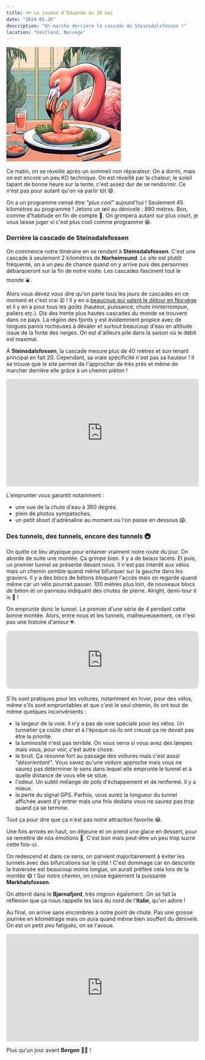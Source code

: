 ```yaml
---
title: 🐟 Le saumon d'Eduardo du 26 mai
date: "2024-05-26"
description: "On marche derrière la cascade de Steinsdalsfossen !"
location: "Vestland, Norvège"
---
```


![Saumon d'Eduardo](../saumon_eduardo.png)

Ce matin, on se réveille après un sommeil non réparateur. On a dormi, mais on est encore un peu KO technique. On est réveillé par la chaleur, le soleil tapant de bonne heure sur la tente, c'est assez dur de se rendormir. Ce n'est pas pour autant qu'on va partir tôt 😅.

On a un programme censé être _"plus cool"_ aujourd'hui ! Seulement 45 kilomètres au programme ! Jetons un œil au dénivelé : 880 mètres. Bon, comme d'habitude en fin de compte 🤔. On grimpera autant sur plus court, je vous laisse juger si c'est plus cool comme programme 😁.

### Derrière la cascade de Steinsdalsfossen

On commence notre itinéraire en se rendant à **Steinsdalsfossen**. C'est une cascade à seulement 2 kilomètres de **Norheimsund**. Le site est plutôt fréquenté, on a un peu de chance quand on y arrive puis des personnes débarqueront sur la fin de notre visite. Les cascades fascinent tout le monde ⛲.

Alors vous devez vous dire qu'on parle tous les jours de cascades en ce moment et c'est vrai 😝 ! Il y en a [beaucoup qui valent le détour en Norvège](https://www.visitnorway.fr/activites-norvege/attractions-naturelles/cascades/) et il y en a pour tous les goûts (hauteur, puissance, chute ininterrompue, paliers etc.). Dix des trente plus hautes cascades du monde se trouvent dans ce pays. La région des fjords y est évidemment propice avec de longues parois rocheuses à dévaler et surtout beaucoup d'eau en altitude issue de la fonte des neiges. On est d'ailleurs pile dans la saison où le débit est maximal.

À **Steinsdalsfossen**, la cascade mesure plus de 40 mètres et son tenant principal en fait 20. Cependant, sa vraie spécificité n'est pas sa hauteur ! Il se trouve que le site permet de l'approcher de très près et même de marcher derrière elle grâce à un chemin piéton !

<div style="width: 100%; height: 0; position: relative; padding-bottom: 56%;"><iframe src="https://giphy.com/embed/IPR9FyG0dVol2" style="top: 0; left: 0; width: 100%; height: 100%; position: absolute; border: 0;" allowfullscreen scrolling="no" allow="encrypted-media;" class="giphy-embed"></iframe></div>

L'emprunter vous garantit notamment :

- une vue de la chute d'eau à 360 degrés.
- plein de photos sympatoches.
- un petit shoot d'adrénaline au moment où l'on passe en dessous 😱.

### Des tunnels, des tunnels, encore des tunnels 🚇

On quitte ce lieu atypique pour entamer vraiment notre route du jour. On aborde de suite une montée. Ça grimpe bien. Il y a de beaux lacets. Et puis, un premier tunnel se présente devant nous. Il n'est pas interdit aux vélos mais un chemin semble quand même bifurquer sur la gauche dans les graviers. Il y a des blocs de bétons bloquant l'accès mais on regarde quand même car un vélo pourrait passer. 100 mètres plus loin, de nouveaux blocs de béton et un panneau indiquant des chutes de pierre. Alright, demi-tour it is 😬 !

On emprunte donc le tunnel. Le premier d'une série de 4 pendant cette bonne montée. Alors, entre nous et les tunnels, malheureusement, ce n'est pas une histoire d'amour 💔.

<iframe style="border-radius:12px" src="https://open.spotify.com/embed/track/4ZSDreApKOo6eQYFx9qXfD?utm_source=generator" width="100%" height="152" frameBorder="0" allow="autoplay; clipboard-write; encrypted-media; picture-in-picture" loading="lazy"></iframe>

S'ils sont pratiques pour les voitures, notamment en hiver, pour des vélos, même s'ils sont empruntables et que c'est le seul chemin, ils ont tout de même quelques inconvénients :

- la largeur de la voie. Il n'y a pas de voie spéciale pour les vélos. Un tunnelier ça coûte cher et à l'époque où ils ont creusé ça ne devait pas être la priorité.
- la luminosité n'est pas terrible. On vous verra si vous avez des lampes mais vous, pour voir, c'est autre chose.
- le bruit. Ça résonne fort au passage des voitures mais c'est aussi _"désorientant"_. Vous savez qu'une voiture approche mais vous ne saurez pas déterminer le sens dans lequel elle emprunte le tunnel et à quelle distance de vous elle se situe.
- l'odeur. Un subtil mélange de pots d'échappement et de renfermé. Il y a mieux.
- la perte du signal GPS. Parfois, vous aurez la longueur du tunnel affichée avant d'y entrer mais une fois dedans vous ne saurez pas trop quand ça se termine.

Tout ça pour dire que ça n'est pas notre attraction favorite 😂.

Une fois arrivés en haut, on déjeune et on prend une glace en dessert, pour se remettre de nos émotions 🍦. C'est bon mais peut-être un peu trop sucré cette fois-ci.

On redescend et dans ce sens, on parvient majoritairement à éviter les tunnels avec des bifurcations sur le côté ! C'est dommage car en descente la traversée est beaucoup moins longue, on aurait préféré cela lors de la montée 😅 ! Sur notre chemin, on croise également la puissante **Mørkhølsfossen**.

On atterrit dans le **Bjørnafjord**, très mignon également. On se fait la réflexion que ça nous rappelle les lacs du nord de l'**Italie**, qu'on adore !

Au final, on arrive sans encombres à notre point de chute. Pas une grosse journée en kilométrage mais on aura quand même bien souffert du dénivelé. On est un petit peu fatigués, on se l'avoue.

<div style="width: 100%; height: 0; position: relative; padding-bottom: 56%;"><iframe src="https://giphy.com/embed/bq6F8QYqBU7Yc" style="top: 0; left: 0; width: 100%; height: 100%; position: absolute; border: 0;" allowfullscreen scrolling="no" allow="encrypted-media;" class="giphy-embed"></iframe></div>

Plus qu'un jour avant **Bergen** 💪🏼 !
